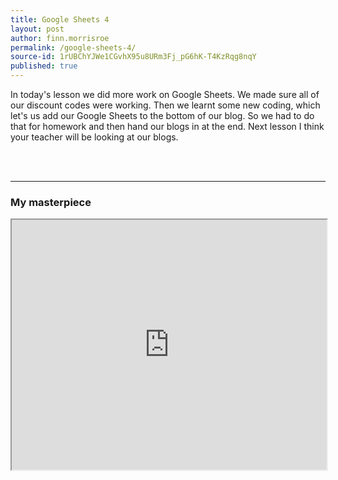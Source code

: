 ```yaml
---
title: Google Sheets 4
layout: post
author: finn.morrisroe
permalink: /google-sheets-4/
source-id: 1rUBChYJWe1CGvhX95u8URm3Fj_pG6hK-T4KzRqg8nqY
published: true
---
```

In today's lesson we did more work on Google Sheets. We made sure all of our discount codes were working. Then we learnt some new coding, which let's us add our Google Sheets to the bottom of our blog. So we had to do that for homework and then hand our blogs in at the end. Next lesson I think your teacher will be looking at our blogs.

<br>
<br>
<hr>
<h3>My masterpiece</h3>
<iframe width = "100%" height = "400px" src="https://docs.google.com/spreadsheets/d/e/2PACX-1vQeTfPOiGsmJRL3Q3KOjp_-ow7QWQiW9xnmlRfkU3Lb9OBRAUijNksOFHB7KZM0Lz1EfH3j5y2nLcwV/pubhtml?widget=true&amp;headers=false"></iframe>
